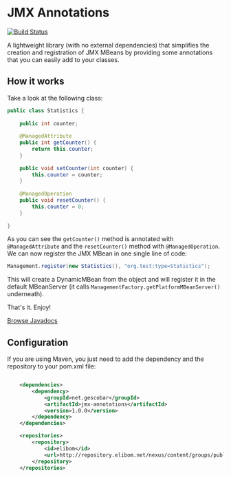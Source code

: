 # JMX Annotations

[![Build Status](https://buildhive.cloudbees.com/job/germanescobar/job/jmx-annotations/badge/icon)](https://buildhive.cloudbees.com/job/germanescobar/job/jmx-annotations/)

A lightweight library (with no external dependencies) that simplifies the creation and registration of JMX MBeans by providing some annotations that you can easily add to your classes.

## How it works

Take a look at the following class:

```java
public class Statistics {
	
	public int counter;
	
	@ManagedAttribute
	public int getCounter() {
		return this.counter;
	}
	
	public void setCounter(int counter) {
		this.counter = counter;
	}
	
	@ManagedOperation
	public void resetCounter() {
		this.counter = 0;
	}
	
}
```

As you can see the `getCounter()` method is annotated with `@ManagedAttribute` and the `resetCounter()` method with `@ManagedOperation`. We can now register the JMX MBean in one single line of code:

```java
Management.register(new Statistics(), "org.test:type=Statistics");
```

This will create a DynamicMBean from the object and will register it in the default MBeanServer (it calls `ManagementFactory.getPlatformMBeanServer()` underneath).

That's it. Enjoy!

[Browse Javadocs](http://germanescobar.net/projects/jmx-annotations/api/1.0.0/)

## Configuration

If you are using Maven, you just need to add the dependency and the repository to your pom.xml file:

```xml

    <dependencies>
        <dependency>
            <groupId>net.gescobar</groupId>
            <artifactId>jmx-annotations</artifactId>
            <version>1.0.0</version>
        </dependency>
    </dependencies>

    <repositories>
        <repository>  
            <id>elibom</id>  
            <url>http://repository.elibom.net/nexus/content/groups/public/</url>  
        </repository>
    </repositories>

```